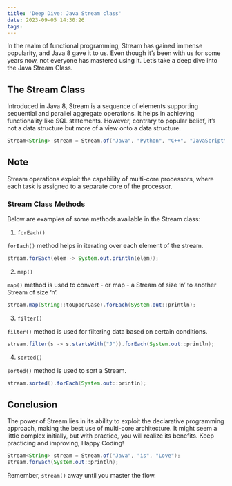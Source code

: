 ```yaml
---
title: 'Deep Dive: Java Stream class'
date: 2023-09-05 14:30:26
tags:
---
```


In the realm of functional programming, Stream has gained immense popularity, and Java 8 gave it to us. Even though it’s been with us for some years now, not everyone has mastered using it. Let’s take a deep dive into the Java Stream Class.

## The Stream Class

Introduced in Java 8, Stream is a sequence of elements supporting sequential and parallel aggregate operations. It helps in achieving functionality like SQL statements. However, contrary to popular belief, it’s not a data structure but more of a view onto a data structure.

```java
Stream<String> stream = Stream.of("Java", "Python", "C++", "JavaScript");
```

## Note

Stream operations exploit the capability of multi-core processors, where each task is assigned to a separate core of the processor.

### Stream Class Methods

Below are examples of some methods available in the Stream class:

1. `forEach()`

`forEach()` method helps in iterating over each element of the stream.

```java
stream.forEach(elem -> System.out.println(elem));
```

2. `map()`

`map()` method is used to convert - or map - a Stream of size ‘n’ to another Stream of size ‘n’.

```java
stream.map(String::toUpperCase).forEach(System.out::println);
```

3. `filter()`

`filter()` method is used for filtering data based on certain conditions.

```java
stream.filter(s -> s.startsWith("J")).forEach(System.out::println);
```

4. `sorted()`

`sorted()` method is used to sort a Stream.

```java
stream.sorted().forEach(System.out::println);
```

## Conclusion

The power of Stream lies in its ability to exploit the declarative programming approach, making the best use of multi-core architecture. It might seem a little complex initially, but with practice, you will realize its benefits. Keep practicing and improving, Happy Coding!

```java
Stream<String> stream = Stream.of("Java", "is", "Love");
stream.forEach(System.out::println);
```

Remember, `stream()` away until you master the flow.